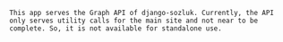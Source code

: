 `This app serves the Graph API of django-sozluk.
Currently, the API only serves utility calls for the main site and not near to be complete.
So, it is not available for standalone use.`